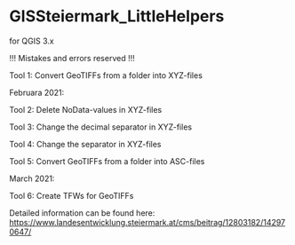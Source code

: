 # GISSteiermark_LittleHelpers
for QGIS 3.x

!!! Mistakes and errors reserved !!!

Tool 1: Convert GeoTIFFs from a folder into XYZ-files 


Februara 2021:

Tool 2: Delete NoData-values in XYZ-files 

Tool 3: Change the decimal separator in XYZ-files

Tool 4: Change the separator in XYZ-files

Tool 5: Convert GeoTIFFs from a folder into ASC-files


March 2021:

Tool 6: Create TFWs for GeoTIFFs

Detailed information can be found here:
https://www.landesentwicklung.steiermark.at/cms/beitrag/12803182/142970647/

